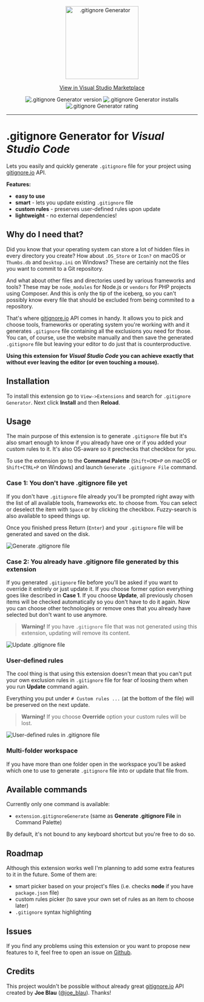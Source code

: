 <p align="center">
    <a href="https://marketplace.visualstudio.com/items?itemName=piotrpalarz.vscode-gitignore-generator">
        <img width="192" src="https://github.com/piotrpalarz/vscode-gitignore-generator/raw/master/images/readme/icon_big.png" alt=".gitignore Generator">
    </a>
</p>

<p align="center">
    <a href="https://marketplace.visualstudio.com/items?itemName=piotrpalarz.vscode-gitignore-generator">View in Visual Studio Marketplace</a>
</p>

<p align="center">
    <img src="https://vsmarketplacebadge.apphb.com/version/piotrpalarz.vscode-gitignore-generator.svg?label=Version" alt=".gitignore Generator version">
    <img src="https://vsmarketplacebadge.apphb.com/installs/piotrpalarz.vscode-gitignore-generator.svg?label=Installs" alt=".gitignore Generator installs">
    <img src="https://vsmarketplacebadge.apphb.com/rating-short/piotrpalarz.vscode-gitignore-generator.svg?label=Rating" alt=".gitignore Generator rating">
</p>

---

# .gitignore Generator for _Visual Studio Code_

Lets you easily and quickly generate `.gitignore` file for your project using [gitignore.io](https://gitignore.io) API.

**Features:**

*   **easy to use**
*   **smart** - lets you update existing `.gitignore` file
*   **custom rules** - preserves user-defined rules upon update
*   **lightweight** - no external dependencies!

## Why do I need that?

Did you know that your operating system can store a lot of hidden files in every directory you create? How about `.DS_Store` or `Icon?` on macOS or `Thumbs.db` and `Desktop.ini` on Windows? These are certainly not the files you want to commit to a Git repository.

And what about other files and directories used by various frameworks and tools? These may be `node_modules` for Node.js or `vendors` for PHP projects using Composer. And this is only the tip of the iceberg, so you can't possibly know every file that should be excluded from being commited to a repository.

That's where [gitignore.io](https://gitignore.io) API comes in handy. It allows you to pick and choose tools, frameworks or operating system you're working with and it generates `.gitignore` file containing all the exclusions you need for those. You can, of course, use the website manually and then save the generated `.gitignore` file but leaving your editor to do just that is counterproductive.

**Using this extension for _Visual Studio Code_ you can achieve exactly that without ever leaving the editor (or even touching a mouse).**

## Installation

To install this extension go to `View->Extensions` and search for `.gitignore Generator`. Next click **Install** and then **Reload**.

## Usage

The main purpose of this extension is to generate `.gitignore` file but it's also smart enough to know if you already have one or if you added your custom rules to it. It's also OS-aware so it prechecks that checkbox for you.

To use the extension go to the **Command Palette** (`Shift+CMD+P` on macOS or `Shift+CTRL+P` on Windows) and launch `Generate .gitignore File` command.

### Case 1: You don't have .gitignore file yet

If you don't have `.gitignore` file already you'll be prompted right away with the list of all available tools, frameworks etc. to choose from. You can select or deselect the item with `Space` or by clicking the checkbox. Fuzzy-search is also available to speed things up.

Once you finished press Return (`Enter`) and your `.gitignore` file will be generated and saved on the disk.

![Generate .gitignore file](https://github.com/piotrpalarz/vscode-gitignore-generator/raw/master/./images/readme/1.gif)

### Case 2: You already have .gitignore file generated by this extension

If you generated `.gitignore` file before you'll be asked if you want to override it entirely or just update it. If you choose former option everything goes like described in **Case 1**. If you choose **Update**, all previously chosen items will be checked automatically so you don't have to do it again. Now you can choose other technologies or remove ones that you already have selected but don't want to use anymore.

> **Warning!** If you have `.gitignore` file that was not generated using this extension, updating will remove its content.

![Update .gitignore file](https://github.com/piotrpalarz/vscode-gitignore-generator/raw/master/./images/readme/2.gif)

### User-defined rules

The cool thing is that using this extension doesn't mean that you can't put your own exclusion rules in `.gitignore` file for fear of loosing them when you run **Update** command again.

Everything you put under `# Custom rules ...` (at the bottom of the file) will be preserved on the next update.

> **Warning!** If you choose **Override** option your custom rules will be lost.

![User-defined rules in .gitignore file](https://github.com/piotrpalarz/vscode-gitignore-generator/raw/master/./images/readme/3.gif)

### Multi-folder workspace

If you have more than one folder open in the workspace you'll be asked which one to use to generate `.gitignore` file into or update that file from.

## Available commands

Currently only one command is available:

*   `extension.gitignoreGenerate` (same as **Generate .gitignore File** in Command Palette)

By default, it's not bound to any keyboard shortcut but you're free to do so.

## Roadmap

Although this extension works well I'm planning to add some extra features to it in the future. Some of them are:

*   smart picker based on your project's files (i.e. checks **node** if you have `package.json` file)
*   custom rules picker (to save your own set of rules as an item to choose later)
*   `.gitignore` syntax highlighting

## Issues

If you find any problems using this extension or you want to propose new features to it, feel free to open an issue on [Github](https://github.com/piotrpalarz/vscode-gitignore-generator/issues).

## Credits

This project wouldn't be possible without already great [gitignore.io](https://gitignore.io) API created by **Joe Blau** ([@joe_blau](https://twitter.com/joe_blau)). Thanks!
